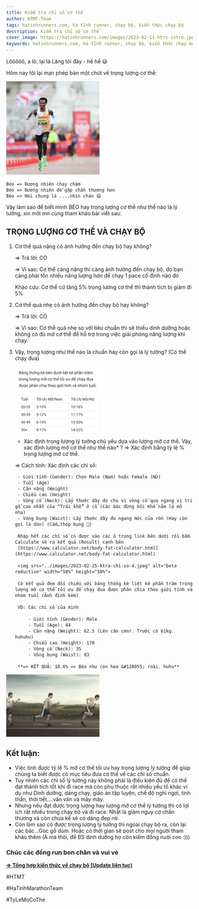 ```yaml
---
title: Kiểm tra chỉ số cơ thể
author: HTMT-Team
tags: hatinhrunners.com, hà tĩnh runner, chạy bộ, kiến thức chạy bộ
description: Kiểm tra chỉ số cơ thể
cover_image: https://hatinhrunners.com/images/2023-02-11-htrs-intro.jpg
keywords: hatinhrunners.com, hà tĩnh runner, chạy bộ, kiến thức chạy bộ
---
```


Lôôôôô, a lô, lại là Lãng tôi đây - hế hế 😃

Hôm nay tôi lại mạn phép bàn một chút về trọng lượng cơ thể:


<img src="../images/2023-02-25-ktra-chi-so-1.jpeg" alt="beta reduction" width="50%" height="50%">

```
Béo => Đương nhiên chạy chậm
Béo => Đương nhiên dễ gặp chấn thương hơn
Béo => Nói chung là ....nhìn chán 😃
```

Vậy làm sao để biết mình BÉO hay trọng lượng cơ thể như thế nào là lý tưởng, xin mời mn cùng tham khảo bài viết sau:

## TRỌNG LƯỢNG CƠ THỂ VÀ CHẠY BỘ

1. Cơ thể quá nặng có ảnh hưởng đến chạy bộ hay không?

    => Trả lời: CÓ

    => Vì sao: Cơ thể càng nặng thì càng ảnh hưởng đến chạy bộ, do bạn càng phải tốn nhiều năng lượng hơn để chạy 1 pace cố định nào đó

    Khảo cứu: Cơ thể cứ tăng 5% trọng lương cơ thể thì thành tích bị giảm đi 5%

2. Cơ thể quá nhẹ có ảnh hưởng đến chạy bộ hay không?

    => Trả lời: CÓ

    => Vì sao: Cơ thể quá nhẹ so với tiêu chuẩn thì sẽ thiếu dinh dưỡng hoặc không có đủ mỡ cơ thể để hỗ trợ trong việc giải phóng năng lượng khi chạy.

3. Vậy, trọng lượng như thế nào là chuẩn hay còn gọi là lý tưởng? (Có thể chạy đua)

    <img src="../images/2023-02-25-ktra-chi-so-3.jpeg" alt="beta reduction" width="50%" height="50%">

    * Xác định trọng lượng lý tưởng chủ yếu dựa vào lượng mỡ cơ thể.
    Vậy, xác định lượng mỡ cơ thể như thế nào* ?
    => Xác định bằng tỷ lệ % trọng lượng mỡ cơ thể.

    => Cách tính: Xác định các chỉ số:

        - Giới tính (Gender): Chọn Male (Nam) hoặc Female (Nữ)
        - Tuổi (Age)
        - Cân nặng (Weight)
        - Chiều cao (Height)
        - Vòng cổ (Neck): Lấy thước dây đo chu vi vòng cổ qua ngang vị trí gồ cao nhất của “Trái khế” ở cổ (Các bác đừng hỏi Khế nằm lộ mô nha)
        - Vòng bụng (Waist): Lấy thước dây đo ngang mức của rốn (Hay còn gọi là dún) (Cấm…thóp bụng 🤣)

        Nhập hết các chỉ số có được vào các ô trong link bên dưới rồi bấm Calculate sẽ ra kết quả (Result) cạnh bên
        [https://www.calculator.net/body-fat-calculator.html](https://www.calculator.net/body-fat-calculator.html)

        <img src="../images/2023-02-25-ktra-chi-so-4.jpeg" alt="beta reduction" width="50%" height="50%">

        Có kết quả đem đối chiếu với bảng thống kê liệt kê phần trăm trọng lượng mỡ cơ thể tối ưu để chạy đua được phân chia theo giới tính và nhóm tuổi (Ảnh đính kèm)

        VD: Các chỉ số của mình

            - Giới tính (Gender): Male
            - Tuổi (Age): 44
            - Cân nặng (Weight): 62.5 (Lên cân cmnr. Trước có 61kg. huhuhu)
            - Chiều cao (Height): 170
            - Vòng cổ (Neck): 35
            - Vòng bụng (Waist): 83

        **=> KẾT QUẢ: 18.6% => Béo như con heo &#128055; roài. huhu**

<img src="../images/2023-02-25-ktra-chi-so-2.jpeg" alt="beta reduction" width="50%" height="50%">

## Kết luận:

   - Việc tính được tỷ lệ % mỡ cơ thể tối ưu hay trọng lượng lý tưởng để giúp chúng ta biết được có mục tiêu đưa cơ thể về các chỉ số chuẩn.
   - Tuy nhiên các chỉ số lý tưởng này không phải là điều kiện đủ để có thể đạt thành tích tốt khi đi race mà còn phụ thuộc rất nhiều yếu tố khác ví dụ như Dinh dưỡng, dáng chạy, giáo án tập luyện, chế độ nghỉ ngơi, tinh thần, thời tiết….vân vân và mây mây.
   - Nhưng nếu đạt được trọng lượng hay lượng mỡ cơ thể lý tưởng thì có lợi ích rất nhiều trong chạy bộ và đi race. Nhất là giảm nguy cơ chấn thương và còn chưa kể sẽ có dáng đẹp nè.
   - Còn làm sao có được trọng lượng lý tưởng thì ngoài chạy bộ ra, còn lại các bác…Gúc gồ dùm. Hoặc có thời gian sẽ post cho mọi người tham khảo thêm (À mà thôi, để BS dinh dưỡng họ còn kiếm đồng nuôi con :)))


### Chúc các đồng run bon chân và vui vẻ

**[=> Tổng hợp kiến thức về chạy bộ (Update liên tục)](https://hatinhrunners.com/tags/b%C3%A0i%20t%E1%BA%ADp.html)**

#HTMT

#HaTinhMarathonTeam

#TyLeMoCoThe


